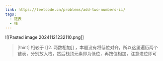 ```yaml
---
link: https://leetcode.cn/problems/add-two-numbers-ii/
tags:
  - 链表
  - 栈
---
```

![[Pasted image 20241121232110.png]]
>[!hint] 
>相较于 [[2. 两数相加]] ，本题没有将低位对齐，所以这里遍历两个链表，分别放入栈，然后栈顶元素即为低位，再按位相加，注意进位即可

